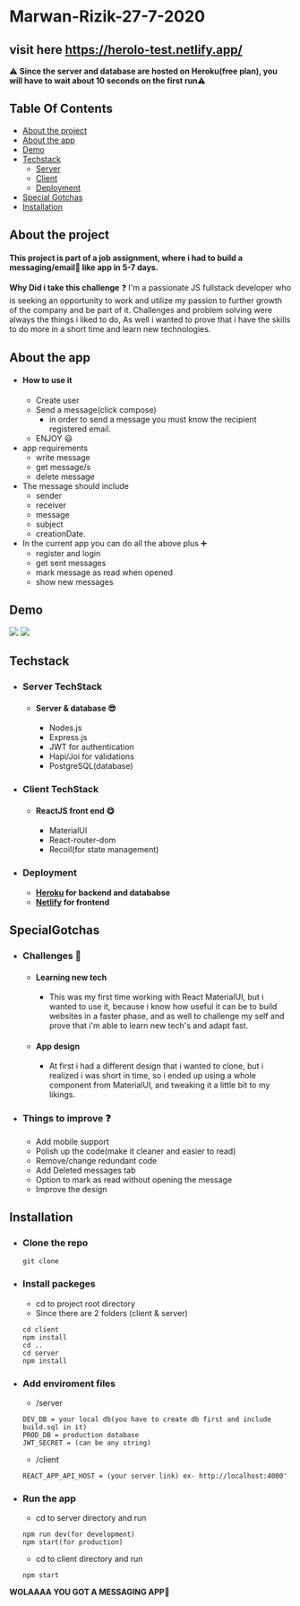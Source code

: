# Marwan-Rizik-27-7-2020

## visit here https://herolo-test.netlify.app/

:warning: **Since the server and database are hosted on Heroku(free plan), you will have to wait about 10 seconds on the first run**:warning:

## Table Of Contents
- [About the project](#About-the-project)
- [About the app](#About-the-app)
- [Demo](#Demo)
- [Techstack](#Techstack)
    - [Server](#Server-TechStack)
    - [Client](#Client-TechStack)
    - [Deployment](#Deployment)
- [Special Gotchas](#Special-Gotchas)
- [Installation](#Installation)

## About the project

#### This project is part of a job assignment, where i had to build a messaging/email:e-mail: like app in 5-7 days.  
**Why Did i take this challenge** :question: 
I'm a passionate JS fullstack developer who is seeking an opportunity to work and utilize my passion to further growth of the company and be part of it. Challenges and problem solving were always the things i liked to do, As well i wanted to prove that i have the skills to do more in a short time and learn new technologies.

## About the app
- #### How to use it
    - Create user
    - Send a message(click compose)
        - in order to send a message you must know the recipient registered email.
    - ENJOY :smiley:
-  app requirements 
    - write message
    - get message/s
    - delete message
-  The message should include   
    -  sender
    -  receiver
    -  message
    -  subject
    -  creationDate.
- In the current app you can do all the above plus :heavy_plus_sign: 
    - register and login
    - get sent messages
    - mark message as read when opened
    - show new messages

## Demo

![](https://i.imgur.com/O8poBty.png)
![](https://i.imgur.com/dpzSNqv.png)

## Techstack
- ### Server TechStack
  - #### Server & database :sunglasses: 
      - Nodes.js
      - Express.js
      - JWT for authentication
      - Hapi/Joi for validations
      - PostgreSQL(database)
- ### Client TechStack 
  - #### ReactJS front end :yum: 
      - MaterialUI
      - React-router-dom
      - Recoil(for state management)
    
- ### Deployment
    - **[Heroku](https://www.heroku.com/home) for backend and datababse** 
    - **[Netlify](https://www.netlify.com/) for frontend**


## SpecialGotchas
- ### Challenges :muscle: 
    - #### Learning new tech
        - This was my first time working with React MaterialUI, but i wanted to use it, because i know how useful it can be to build websites in a faster phase, and as well to challenge my self and prove that i'm able to learn new tech's and adapt fast.
    - #### App design
        - At first i had a different design that i wanted to clone, but i realized i was short in time, so i ended up using a whole component from MaterialUI, and tweaking it a little bit to my likings.
- ### Things to improve :question: 
    - Add mobile support
    - Polish up the code(make it cleaner and easier to read)
    - Remove/change redundant code
    - Add Deleted messages tab
    - Option to mark as read without opening the message
    - Improve the design

## Installation

- ### Clone the repo
    ```
    git clone 
    ```
- ### Install packeges
    - cd to project root directory
    - Since there are 2 folders (client & server)
    ```
    cd client
    npm install
    cd ..
    cd server
    npm install
    ```
- ### Add enviroment files
    - /server
    ```
    DEV_DB = your local db(you have to create db first and include build.sql in it)
    PROD_DB = production database
    JWT_SECRET = (can be any string)
    ```
    - /client
    ```
    REACT_APP_API_HOST = (your server link) ex- http://localhost:4000'
    
    ```
- ### Run the app
    - cd to server directory and run
    ```
    npm run dev(for development)
    npm start(for production)
    ```
    - cd to client directory and run
    ```
    npm start
    ```
    
**WOLAAAA YOU GOT A MESSAGING APP:love_letter:**
